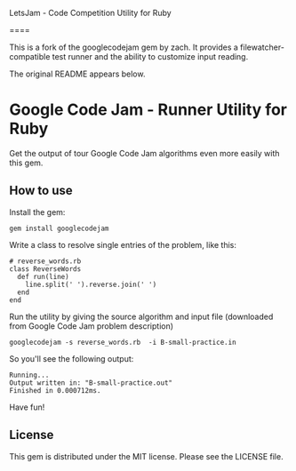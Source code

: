 LetsJam - Code Competition Utility for Ruby

====

This is a fork of the googlecodejam gem by zach.  It provides a filewatcher-compatible test runner and the ability to customize input reading.

The original README appears below.

Google Code Jam - Runner Utility for Ruby
====

Get the output of tour Google Code Jam algorithms even more easily with this gem.

How to use
---

Install the gem:

    gem install googlecodejam

Write a class to resolve single entries of the problem, like this:

    # reverse_words.rb
    class ReverseWords
      def run(line)
        line.split(' ').reverse.join(' ')
      end
    end

Run the utility by giving the source algorithm and input file (downloaded from Google Code Jam problem description)

    googlecodejam -s reverse_words.rb  -i B-small-practice.in

So you'll see the following output:

    Running...
    Output written in: "B-small-practice.out"
    Finished in 0.000712ms.

Have fun!

License
---

This gem is distributed under the MIT license. Please see the LICENSE file.
